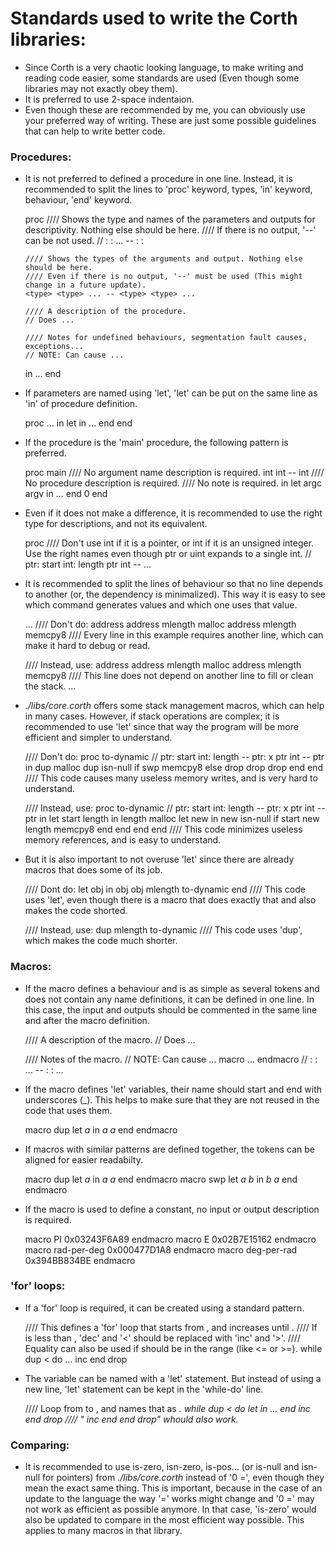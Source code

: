 # Standards used to write the Corth libraries:

- Since Corth is a very chaotic looking language, to make writing and reading code easier, some standards are used (Even though some libraries may not exactly obey them).
- It is preferred to use 2-space indentaion.
- Even though these are recommended by me, you can obviously use your preferred way of writing. These are just some possible guidelines that can help to write better code.

### Procedures:

- It is not preferred to defined a procedure in one line. Instead, it is recommended to split the lines to 'proc' keyword, types, 'in' keyword, behaviour, 'end' keyword.

    proc <name>
      //// Shows the type and names of the parameters and outputs for descriptivity. Nothing else should be here.
      //// If there is no output, '--' can be not used.
      // <type>: <name> <type>: <name> ... -- <type>: <name> <type>: <name>
      
      //// Shows the types of the arguments and output. Nothing else should be here.
      //// Even if there is no output, '--' must be used (This might change in a future update).
      <type> <type> ... -- <type> <type> ...
      
      //// A description of the procedure.
      // Does ...
      
      //// Notes for undefined behaviours, segmentation fault causes, exceptions...
      // NOTE: Can cause ...
    in
      ...
    end

- If parameters are named using 'let', 'let' can be put on the same line as 'in' of procedure definition.

    proc <name>
      ...
    in let <name> <name> in
      ...
    end end

- If the procedure is the 'main' procedure, the following pattern is preferred.

    proc main
      //// No argument name description is required.
      int int -- int
      //// No procedure description is required.
      //// No note is required.
    in let argc argv in
      ...
    end 0 end

- Even if it does not make a difference, it is recommended to use the right type for descriptions, and not its equivalent.

    proc <name>
      //// Don't use int if it is a pointer, or int if it is an unsigned integer. Use the right names even though ptr or uint expands to a single int.
      // ptr: start int: length
      ptr int --
    ...

- It is recommended to split the lines of behaviour so that no line depends to another (or, the dependency is minimalized). This way it is easy to see which command generates values and which one uses that value.

    ...
    //// Don't do:
    address address
    mlength
    malloc address mlength memcpy8
    //// Every line in this example requires another line, which can make it hard to debug or read.

    //// Instead, use:
    address address mlength malloc address mlength memcpy8
    //// This line does not depend on another line to fill or clean the stack.
    ...

- *./libs/core.corth* offers some stack management macros, which can help in many cases. However, if stack operations are complex; it is recommended to use 'let' since that way the program will be more efficient and simpler to understand.

    //// Don't do:
    proc to-dynamic
      // ptr: start int: length -- ptr: x
      ptr int -- ptr
    in
      dup malloc dup isn-null if
        swp memcpy8
      else
        drop drop drop
      end
    end
    //// This code causes many useless memory writes, and is very hard to understand.
    
    //// Instead, use:
    proc to-dynamic
      // ptr: start int: length -- ptr: x
      ptr int -- ptr
    in let start length in
      length malloc let new in
        new isn-null if
          start new length memcpy8
        end
      end
    end end
    //// This code minimizes useless memory references, and is easy to understand.
    
- But it is also important to not overuse 'let' since there are already macros that does some of its job.

    //// Dont do:
    let obj in
      obj obj mlength to-dynamic
    end
    //// This code uses 'let', even though there is a macro that does exactly that and also makes the code shorted.

    //// Instead, use:
    dup mlength to-dynamic
    //// This code uses 'dup', which makes the code much shorter.

### Macros:

- If the macro defines a behaviour and is as simple as several tokens and does not contain any name definitions, it can be defined in one line. In this case, the input and outputs should be commented in the same line and after the macro definition.

    //// A description of the macro.
    // Does ...

    //// Notes of the macro.
    // NOTE: Can cause ...
    macro <name> ... endmacro // <type>: <name> <type>: <name> ... -- <type>: <name> <type>: <name> ...

- If the macro defines 'let' variables, their name should start and end with underscores (_). This helps to make sure that they are not reused in the code that uses them.

    macro dup let _a_ in _a_ _a_ end endmacro  
    
- If macros with similar patterns are defined together, the tokens can be aligned for easier readabilty.

    macro dup let _a_     in _a_ _a_ end endmacro
    macro swp let _a_ _b_ in _b_ _a_ end endmacro

- If the macro is used to define a constant, no input or output description is required.

    macro PI          0x03243F6A89 endmacro
    macro E           0x02B7E15162 endmacro
    macro rad-per-deg 0x000477D1A8 endmacro
    macro deg-per-rad 0x394BB834BE endmacro

### 'for' loops:

- If a 'for' loop is required, it can be created using a standard pattern.

    //// This defines a 'for' loop that starts from <start>, and increases until <end>.
    //// If <end> is less than <start>, 'dec' and '<' should be replaced with 'inc' and '>'.
    //// Equality can also be used if <end> should be in the range (like <= or >=).
    <start> while dup <end> < do
      ...
    inc end drop

- The variable can be named with a 'let' statement. But instead of using a new line, 'let' statement can be kept in the 'while-do' line.

    //// Loop from <start> to <end>, and names that as <var>.
    <start> while dup <end> < do let <var> in
      ...
    <var> end inc end drop
    //// "<var> inc end end drop" whould also work.

### Comparing:

- It is recommended to use is-zero, isn-zero, is-pos... (or is-null and isn-null for pointers) from *./libs/core.corth* instead of '0 =', even though they mean the exact same thing. This is important, because in the case of an update to the language the way '=' works might change and '0 =' may not work as efficient as possible anymore. In that case, 'is-zero' would also be updated to compare in the most efficient way possible. This applies to many macros in that library.
